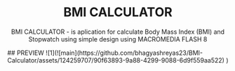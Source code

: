 <h1 align="center">BMI CALCULATOR</h1>
<p align="center">
BMI CALCULATOR - is aplication for calculate Body Mass Index (BMI) and Stopwatch using simple design using MACROMEDIA FLASH 8
</p>
## PREVIEW
![1](![main](https://github.com/bhagyashreyas23/BMI-Calculator/assets/124259707/90f63893-9a88-4299-9088-6d9f559aa522)
)
